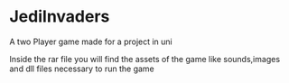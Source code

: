 # JediInvaders
A two Player game made for a project in uni

Inside the rar file you will find the assets of the game like sounds,images and dll files necessary to run the game
